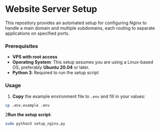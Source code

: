 # Website Server Setup

This repository provides an automated setup for configuring Nginx to handle a main domain and multiple subdomains, each routing to separate applications on specified ports.

### Prerequisites

- **VPS with root access**
- **Operating System**: This setup assumes you are using a Linux-based OS, preferably **Ubuntu 20.04** or later.
- **Python 3**: Required to run the setup script

### Usage

1. **Copy** the example environment file to `.env` and fill in your values:

```bash
cp .env.example .env
```

2**Run the setup script**:

```bash
sudo python3 setup_nginx.py
```
